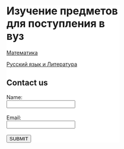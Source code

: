 <html>

<head>
  
<meta charset="utf-8">
  
<title>Русский язык</title>
<style>
  body{
  background-image: url("https://c7.alamy.com/comp/M4RGKF/the-background-in-many-compositions-gives-the-whole-project-a-climate-M4RGKF.jpg")
  }
 .backg{
  background-color: white;
  margin-top: 100px;
  margin-left: 100px;
  margin-right: 100px;
  margin-bottom:100px;
  } 
</style>

</head>


<body>
  <div class="backg">
<h1>Изучение предметов для поступления в вуз</h1>

<a href="http://mftna.github.io/math.html">Математика</a>

<p><a href="http://mftna.github.io/russian.html">Русский язык и Литература</a></p>
<h2>Contact us</h2>
<form>
  Name:<br>
  <input type="text"><br><br>
  Email:<br>
  <input type="text"><br><br>
  <button>SUBMIT</button>
  
  
</form>
</div>
</body>

</html>
